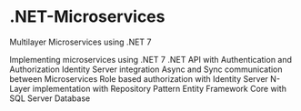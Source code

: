 # .NET-Microservices
Multilayer Microservices using .NET 7


Implementing  microservices using .NET 7
.NET API with Authentication and Authorization
Identity Server integration
Async and Sync communication between Microservices
Role based authorization with Identity Server
N-Layer implementation with Repository Pattern
Entity Framework Core with SQL Server Database
